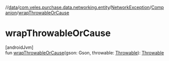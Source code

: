 //[data](../../../../index.md)/[com.veles.purchase.data.networking.entity](../../index.md)/[NetworkException](../index.md)/[Companion](index.md)/[wrapThrowableOrCause](wrap-throwable-or-cause.md)

# wrapThrowableOrCause

[androidJvm]\
fun [wrapThrowableOrCause](wrap-throwable-or-cause.md)(gson: Gson, throwable: [Throwable](https://kotlinlang.org/api/latest/jvm/stdlib/kotlin/-throwable/index.html)): [Throwable](https://kotlinlang.org/api/latest/jvm/stdlib/kotlin/-throwable/index.html)
